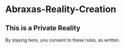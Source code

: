 # Abraxas-Reality-Creation

## This is a Private Reality

By staying here, you consent to these rules, as written.
